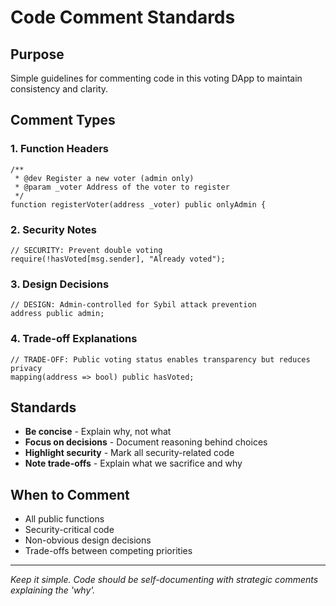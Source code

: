 # Code Comment Standards

## Purpose
Simple guidelines for commenting code in this voting DApp to maintain consistency and clarity.

## Comment Types

### 1. **Function Headers**
```solidity
/**
 * @dev Register a new voter (admin only)
 * @param _voter Address of the voter to register
 */
function registerVoter(address _voter) public onlyAdmin {
```

### 2. **Security Notes**
```solidity
// SECURITY: Prevent double voting
require(!hasVoted[msg.sender], "Already voted");
```

### 3. **Design Decisions**
```solidity
// DESIGN: Admin-controlled for Sybil attack prevention
address public admin;
```

### 4. **Trade-off Explanations**
```solidity
// TRADE-OFF: Public voting status enables transparency but reduces privacy
mapping(address => bool) public hasVoted;
```

## Standards

- **Be concise** - Explain why, not what
- **Focus on decisions** - Document reasoning behind choices  
- **Highlight security** - Mark all security-related code
- **Note trade-offs** - Explain what we sacrifice and why

## When to Comment

- All public functions
- Security-critical code  
- Non-obvious design decisions
- Trade-offs between competing priorities

---

*Keep it simple. Code should be self-documenting with strategic comments explaining the 'why'.*